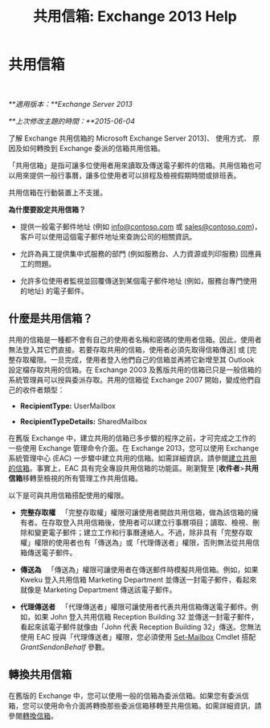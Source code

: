 ﻿---
title: '共用信箱: Exchange 2013 Help'
TOCTitle: 共用信箱
ms:assetid: 1d71c01b-e261-408e-a633-1d1c9d00032a
ms:mtpsurl: https://technet.microsoft.com/zh-tw/library/JJ150498(v=EXCHG.150)
ms:contentKeyID: 50472771
ms.date: 05/21/2018
mtps_version: v=EXCHG.150
ms.translationtype: MT
---

# 共用信箱

 

_**適用版本：**Exchange Server 2013_

_**上次修改主題的時間：**2015-06-04_

了解 Exchange 共用信箱的 Microsoft Exchange Server 2013\]、 使用方式、 原因及如何轉換到 Exchange 委派的信箱共用信箱。

「共用信箱」是指可讓多位使用者用來讀取及傳送電子郵件的信箱。共用信箱也可以用來提供一般行事曆，讓多位使用者可以排程及檢視假期時間或排班表。

共用信箱在行動裝置上不支援。

**為什麼要設定共用信箱？**

  - 提供一般電子郵件地址 (例如 info@contoso.com 或 sales@contoso.com)，客戶可以使用這個電子郵件地址來查詢公司的相關資訊。

  - 允許為員工提供集中式服務的部門 (例如服務台、人力資源或列印服務) 回應員工的問題。

  - 允許多位使用者監視並回覆傳送到某個電子郵件地址 (例如，服務台專門使用的地址) 的電子郵件。

## 什麼是共用信箱？

共用的信箱是一種都不會有自己的使用者名稱和密碼的使用者信箱。因此，使用者無法登入其它們直接。若要存取共用的信箱，使用者必須先取得信箱傳送\] 或 \[完整存取權限。一旦完成，使用者登入他們自己的信箱並再將它新增至其 Outlook 設定檔存取共用的信箱。在 Exchange 2003 及舊版共用的信箱已只是一般信箱的系統管理員可以授與委派存取。共用的信箱從 Exchange 2007 開始，變成他們自己的收件者類型：

  - **RecipientType:** UserMailbox

  - **RecipientTypeDetails:** SharedMailbox

在舊版 Exchange 中，建立共用的信箱已多步驟的程序之前，才可完成之工作的一些使用 Exchange 管理命令介面。在 Exchange 2013，您可以使用 Exchange 系統管理中心 (EAC) 一步驟中建立共用的信箱。如需詳細資訊，請參閱[建立共用的信箱](create-a-shared-mailbox-exchange-2013-help.md)。事實上，EAC 具有完全專設共用信箱的功能區。剛瀏覽至 \[**收件者**\>**共用信箱**移轉至檢視的所有管理工作共用信箱。

以下是可與共用信箱搭配使用的權限。

  - **完整存取權**   「完整存取權」權限可讓使用者開啟共用信箱，做為該信箱的擁有者。在存取登入共用信箱後，使用者可以建立行事曆項目；讀取、檢視、刪除和變更電子郵件；建立工作和行事曆連絡人。不過，除非具有「完整存取權」權限的使用者也有「傳送為」或「代理傳送者」權限，否則無法從共用信箱傳送電子郵件。

  - **傳送為**   「傳送為」權限可讓使用者在傳送郵件時模擬共用信箱。例如，如果 Kweku 登入共用信箱 Marketing Department 並傳送一封電子郵件，看起來就像是 Marketing Department 傳送該電子郵件。

  - **代理傳送者**   「代理傳送者」權限可讓使用者代表共用信箱傳送電子郵件。例如，如果 John 登入共用信箱 Reception Building 32 並傳送一封電子郵件，看起來該電子郵件就像由「John 代表 Reception Building 32」傳送。您無法使用 EAC 授與「代理傳送者」權限，您必須使用 [Set-Mailbox](https://technet.microsoft.com/zh-tw/library/bb123981\(v=exchg.150\)) Cmdlet 搭配 *GrantSendonBehalf* 參數。

## 轉換共用信箱

在舊版的 Exchange 中，您可以使用一般的信箱為委派信箱。如果您有委派信箱，您可以使用命令介面將轉換那些委派信箱移轉至共用信箱。如需詳細資訊，請參閱[轉換信箱](convert-a-mailbox-exchange-2013-help.md)。

